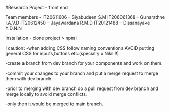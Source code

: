 #Research Project - front end

Team members - IT20611606 – Siyabudeen S.M IT206061368 – Gunarathne I.A.V.D IT20612450 – Jayawardana R.M.D IT20121488 – Dissanayake Y.D.N.N

Installation - clone project > npm i

! caution: 
-when adding CSS follow naming conventions.AVOID putting general CSS for inputs,buttons etc.(specially u Nikil!!!) 

-create a branch from dev branch for your components and work on them.

-commit your changes to your branch and put a merge request to merge them with dev branch.

-prior to merging with dev branch do a pull request from dev branch and merge locally to avoid merge conflicts. 

-only then it would be merged to main branch.
